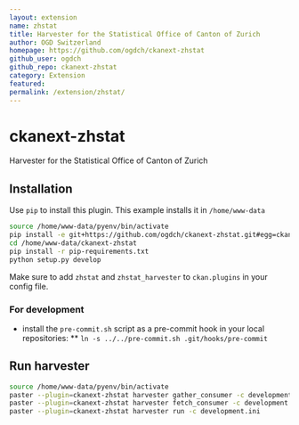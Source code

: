```yaml
---
layout: extension
name: zhstat
title: Harvester for the Statistical Office of Canton of Zurich
author: OGD Switzerland
homepage: https://github.com/ogdch/ckanext-zhstat
github_user: ogdch
github_repo: ckanext-zhstat
category: Extension
featured: 
permalink: /extension/zhstat/
---
```



ckanext-zhstat
==============

Harvester for the Statistical Office of Canton of Zurich

Installation
------------

Use `pip` to install this plugin. This example installs it in `/home/www-data`

``` bash
source /home/www-data/pyenv/bin/activate
pip install -e git+https://github.com/ogdch/ckanext-zhstat.git#egg=ckanext-zhstat --src /home/www-data
cd /home/www-data/ckanext-zhstat
pip install -r pip-requirements.txt
python setup.py develop
```

Make sure to add `zhstat` and `zhstat_harvester` to `ckan.plugins` in your config file.

### For development

-   install the `pre-commit.sh` script as a pre-commit hook in your local repositories:
    \*\* `ln -s ../../pre-commit.sh .git/hooks/pre-commit`

Run harvester
-------------

``` bash
source /home/www-data/pyenv/bin/activate
paster --plugin=ckanext-zhstat harvester gather_consumer -c development.ini &
paster --plugin=ckanext-zhstat harvester fetch_consumer -c development.ini &
paster --plugin=ckanext-zhstat harvester run -c development.ini
```

